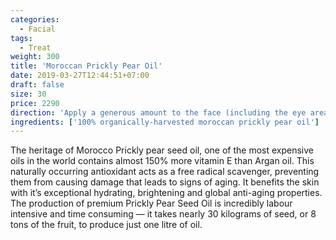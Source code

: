 ```yaml
---
categories:
  - Facial
tags:
  - Treat
weight: 300
title: 'Moroccan Prickly Pear Oil'
date: 2019-03-27T12:44:51+07:00
draft: false
size: 30
price: 2290
direction: 'Apply a generous amount to the face (including the eye area). Massage gently into skin and around the eye area.'
ingredients: ['100% organically-harvested moroccan prickly pear oil']
---
```


The heritage of Morocco Prickly pear seed oil, one of the most expensive oils in the world contains almost 150% more vitamin E than Argan oil. This naturally occurring antioxidant acts as a free radical scavenger, preventing them from causing damage that leads to signs of aging. It benefits the skin with it’s exceptional hydrating, brightening and global anti-aging properties. The production of premium Prickly Pear Seed Oil is incredibly labour intensive and time consuming — it takes nearly 30 kilograms of seed, or 8 tons of the fruit, to produce just one litre of oil.
